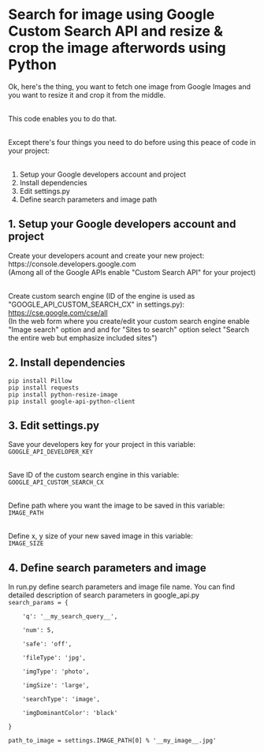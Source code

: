 
<h1>Search for image using Google Custom Search API and resize & crop the image afterwords using Python</h1>

<p>

Ok, here's the thing, you want to fetch one image from Google Images and you want to resize it and crop it from the middle.<br /><br />

This code enables you to do that.<br /><br />

Except there's four things you need to do before using this peace of code in your project:<br /><br />

1. Setup your Google developers account and project<br />
2. Install dependencies<br />
3. Edit settings.py<br />
4. Define search parameters and image path

</p>

<p>

<h2>1. Setup your Google developers account and project</h2>
Create your developers acount and create your new project:<br />
https://console.developers.google.com<br />
(Among all of the Google APIs enable "Custom Search API" for your project)<br /><br />

Create custom search engine (ID of the engine is used as "GOOGLE_API_CUSTOM_SEARCH_CX" in settings.py):<br />
https://cse.google.com/cse/all<br />
(In the web form where you create/edit your custom search engine enable "Image search" option and and for "Sites to search" option select "Search the entire web but emphasize included sites")

<h2>2. Install dependencies</h2>
<code>pip install Pillow</code><br />
<code>pip install requests</code><br />
<code>pip install python-resize-image</code><br />
<code>pip install google-api-python-client</code>

<h2>3. Edit settings.py</h2>
Save your developers key for your project in this variable:<br />
<code>GOOGLE_API_DEVELOPER_KEY</code><br /><br />

Save ID of the custom search engine in this variable:<br />
<code>GOOGLE_API_CUSTOM_SEARCH_CX</code><br /><br />

Define path where you want the image to be saved in this variable:<br />
<code>IMAGE_PATH</code><br /><br />

Define x, y size of your new saved image in this variable:<br />
<code>IMAGE_SIZE</code>

<h2>4. Define search parameters and image</h2>
In run.py define search parameters and image file name. You can find detailed description of search parameters in google_api.py<br />
<code>search_params = {<br />
    'q': '__my_search_query__',<br />
    'num': 5,<br />
    'safe': 'off',<br />
    'fileType': 'jpg',<br />
    'imgType': 'photo',<br />
    'imgSize': 'large',<br />
    'searchType': 'image',<br />
    'imgDominantColor': 'black' <br />
}<br />
path_to_image = settings.IMAGE_PATH[0] % '__my_image__.jpg'</code>

</p>
